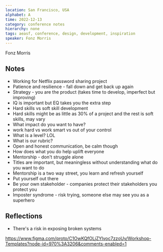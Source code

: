```yaml
---
location: San Francisco, USA
alphabet: A
time: 2022-12-13
category: conference notes
hierarchy: none
tags: aeasf, conference, design, development, inspiration
speaker: Fonz Morris
---
```

Fonz Morris

## Notes

* Working for Netflix password sharing project
* Patience and resilience - fall down and get back up again
* Strategy - you are the product (takes time to develop, imperfect but improving)
* IQ is important but EQ takes you the extra step
* Hard skills vs soft skill development
* Hard skills might be as little as 30% of a project and the rest is soft skills, may vary
* What impact do you want to have?
* work hard vs work smart vs out of your control
* What is a level? LOL
* What is our rubric?
* Open and honest communication, be calm though
* How does what you do help uplift everyone
* Mentorship - don't struggle alone
* Titles are important, but meaningless without understanding what do you want to do
* Mentorship is a two way street, you learn and refresh yourself
* Put yourself out there
* Be your own stakeholder - companies protect their stakeholders you protect you
* Imposter syndrome - risk trying, someone else may see you as a superhero

## Reflections

* There's a risk in exposing broken systems

https://www.figma.com/proto/C1OwKQfOLjZYlvoc7zzoUv/Workshop-Templates?node-id=970%3A3206&comments-enabled=1